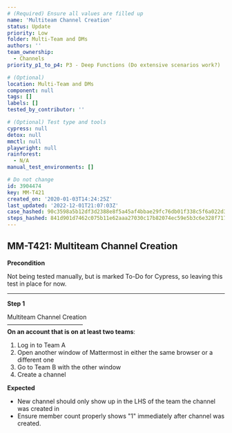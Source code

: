 ```yaml
---
# (Required) Ensure all values are filled up
name: 'Multiteam Channel Creation'
status: Update
priority: Low
folder: Multi-Team and DMs
authors: ''
team_ownership:
  - Channels
priority_p1_to_p4: P3 - Deep Functions (Do extensive scenarios work?)

# (Optional)
location: Multi-Team and DMs
component: null
tags: []
labels: []
tested_by_contributor: ''

# (Optional) Test type and tools
cypress: null
detox: null
mmctl: null
playwright: null
rainforest:
  - N/A
manual_test_environments: []

# Do not change
id: 3904474
key: MM-T421
created_on: '2020-01-03T14:24:25Z'
last_updated: '2022-12-01T21:07:03Z'
case_hashed: 90c3598a5b12df3d2388e8f5a45af4bbae29fc76db01f338c5f6a022d3972a8e4ad034efa494bf9b52f9c21323380c9d
steps_hashed: 841d901d7462c075b11e62aaa27030c17b82074ec59e5b3c6e328f7178c49eca7aeb4f4b962cf185a9381dca90d5c0fb
---
```


<!-- (Auto-generated) Based on frontmatter's "key" and "name" -->

## MM-T421: Multiteam Channel Creation

**Precondition**

Not being tested manually, but is marked To-Do for Cypress, so leaving this test in place for now.

---

**Step 1**

Multiteam Channel Creation\
–––––––––––––––––––––––––\
**On an account that is on at least two teams**:

1. Log in to Team A
2. Open another window of Mattermost in either the same browser or a different one
3. Go to Team B with the other window
4. Create a channel

**Expected**

- New channel should only show up in the LHS of the team the channel was created in
- Ensure member count properly shows "1" immediately after channel was created.

